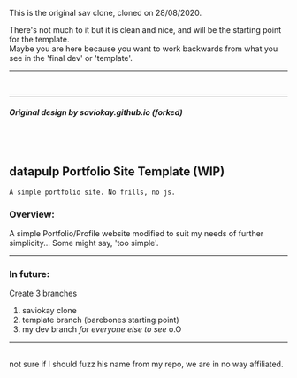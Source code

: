 
This is the original sav clone, cloned on 28/08/2020.

There's not much to it but it is clean and nice, and will be the starting point for the template. <br/>
Maybe you are here because you want to work backwards from what you see in the 'final dev' or 'template'.


---

<br/>

---


##### Original design by saviokay.github.io (forked)

<br/><br/>

## datapulp Portfolio Site Template (WIP)

`A simple portfolio site. No frills, no js.`

### Overview:
A simple Portfolio/Profile website modified to suit my needs of further simplicity...
Some might say, 'too simple'. <br/>


---

### In future:

Create 3 branches
1. saviokay clone
1. template branch (barebones starting point)
1. my dev branch _for everyone else to see_ o.O

---

<br/>
not sure if I should fuzz his name from my repo, we are in no way affiliated.
